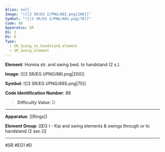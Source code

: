 ```yaml
---
Alias: null
Image: "![[3 SR/EG I/PNG/88I.png|200]]"
Symbol: "![[3 SR/EG I/PNG/88S.png|70]]"
Code: 88
Apparatus: SR
EG: I
DV: D
Type:
  - SR_Swing_to_handstand_element
  - SR_Swing_element
---
```

**Element**: Honma str. and swing bwd. to handstand (2 s.).

**Image**:
![[3 SR/EG I/PNG/88I.png|200]]

**Symbol**:
![[3 SR/EG I/PNG/88S.png|70]]

**Code Identification Number**: 88

>**Difficulty Value**: D

___
**Apparatus**: [[Rings]]

**Element Group**: [[EG I - Kip and swing elements & swings through or to handstand (2 sec.)]]
___
#SR #EG1 #D

